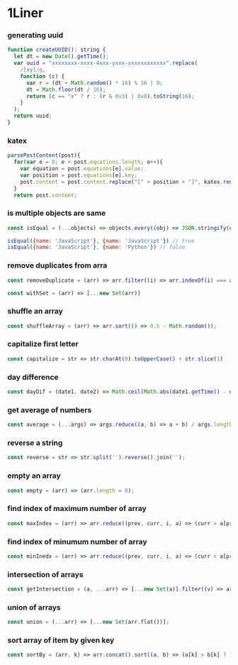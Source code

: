 # 1Liner
### generating uuid
```js
function createUUID(): string {
  let dt = new Date().getTime();
  var uuid = "xxxxxxxx-xxxx-4xxx-yxxx-xxxxxxxxxxxx".replace(
    /[xy]/g,
    function (c) {
      var r = (dt + Math.random() * 16) % 16 | 0;
      dt = Math.floor(dt / 16);
      return (c == "x" ? r : (r & 0x3) | 0x8).toString(16);
    }
  );
  return uuid;
}
```
### katex
```js
parsePostContent(post){
  for(var e = 0; e < post.equations.length; e++){
    var equation = post.equations[e].value;
    var position = post.equations[e].key;
    post.content = post.content.replace("[" + position + "]", katex.renderToString(equation));
  }
  return post.content;
```
### is multiple objects are same
```js
const isEqual = (...objects) => objects.every((obj) => JSON.stringify(obj) === JSON.stringify(objects[0]));

isEqual({name: 'JavaScript'}, {name: 'JavaScript'}) // true
isEqual({name: 'JavaScript'}, {name: 'Python'}) // false

```
### remove duplicates from arra
```js
const removeDuplicate = (arr) => arr.filter((i) => arr.indexOf(i) === arr.lastIndexOf(i));

const withSet = (arr) => [...new Set(arr)]
```
### shuffle an array
```js
const shuffleArray = (arr) => arr.sort(() => 0.5 - Math.random());
```
### capitalize first letter
```js
const capitalize = str => str.charAt(0).toUpperCase() + str.slice(1)
``` 
### day difference
```js
const dayDif = (date1, date2) => Math.ceil(Math.abs(date1.getTime() - date2.getTime()) / 86400000)
```
### get average of numbers
```js
const average = (...args) => args.reduce((a, b) => a + b) / args.length;
```
### reverse a string
```js
const reverse = str => str.split('').reverse().join('');
```
### empty an array
```js
const empty = (arr) => (arr.length = 0);
```
### find index of maximum number of array
```js
const maxIndex = (arr) => arr.reduce((prev, curr, i, a) => (curr > a[prev] ? i : prev), 0);
```
### find index of minumum number of array
```js
const minInedx = (arr) => arr.reduce((prev, curr, i, a) => (curr < a[prev] ? i : prev), 0);
```
### intersection of arrays
```js
const getIntersection = (a, ...arr) => [...new Set(a)].filter((v) => arr.every((b) => b.includes(v)));
```
### union of arrays
```js
const union = (...arr) => [...new Set(arr.flat())];
```
### sort array of item by given key
```js
const sortBy = (arr, k) => arr.concat().sort((a, b) => (a[k] > b[k] ? 1 : a[k] < b[k] ? -1 : 0));
```
